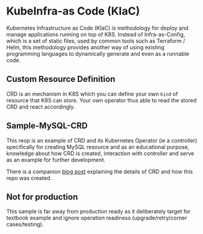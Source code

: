 # KubeInfra-as Code (KIaC)
Kubernetes Infrastructure as Code (KIaC) is methodology for deploy and manage applications running on top of K8S.
Instead of Infra-as-Config, which is a set of static files, used by common tools such as Terraform / Helm, this methodology provides another way of using existing programming languages to dynamically generate and even as a runnable code.

## Custom Resource Definition
CRD is an mechanism in K8S which you can define your own `kind` of resource that K8S can store.
Your own operator thus able to read the stored CRD and react accordingly.

## Sample-MySQL-CRD
This reop is an example of CRD and its Kubernetes Operator (ie a controller) specifically for creating MySQL resource and as an educational purpose, knowledge about how CRD is created, interaction with controller and serve as an example for further development.

There is a companion [blog post](https://hinyinlam.medium.com/kubernetes-custom-resource-definition-implement-in-java-part-1-a9e726e78c98) explaining the details of CRD and how this repo was created.

## Not for production
This sample is far away from production ready as it deliberately target for textbook example and ignore operation readiness (upgrade/retry/corner cases/testing).
